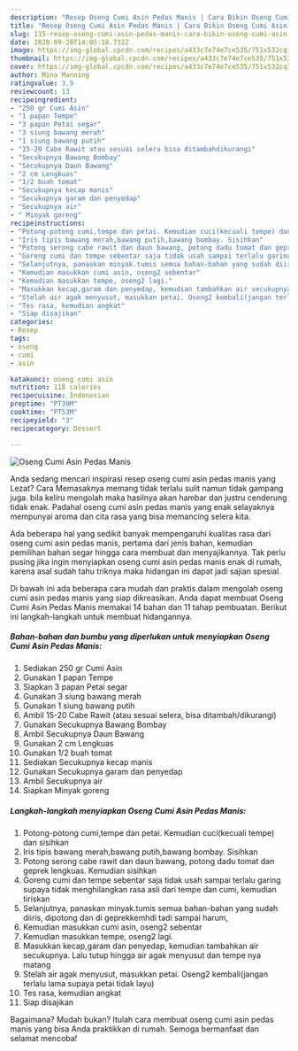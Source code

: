 ```yaml
---
description: "Resep Oseng Cumi Asin Pedas Manis | Cara Bikin Oseng Cumi Asin Pedas Manis Yang Bikin Ngiler"
title: "Resep Oseng Cumi Asin Pedas Manis | Cara Bikin Oseng Cumi Asin Pedas Manis Yang Bikin Ngiler"
slug: 115-resep-oseng-cumi-asin-pedas-manis-cara-bikin-oseng-cumi-asin-pedas-manis-yang-bikin-ngiler
date: 2020-09-28T14:05:18.732Z
image: https://img-global.cpcdn.com/recipes/a433c7e74e7ce535/751x532cq70/oseng-cumi-asin-pedas-manis-foto-resep-utama.jpg
thumbnail: https://img-global.cpcdn.com/recipes/a433c7e74e7ce535/751x532cq70/oseng-cumi-asin-pedas-manis-foto-resep-utama.jpg
cover: https://img-global.cpcdn.com/recipes/a433c7e74e7ce535/751x532cq70/oseng-cumi-asin-pedas-manis-foto-resep-utama.jpg
author: Mina Manning
ratingvalue: 3.9
reviewcount: 13
recipeingredient:
- "250 gr Cumi Asin"
- "1 papan Tempe"
- "3 papan Petai segar"
- "3 siung bawang merah"
- "1 siung bawang putih"
- "15-20 Cabe Rawit atau sesuai selera bisa ditambahdikurangi"
- "Secukupnya Bawang Bombay"
- "Secukupnya Daun Bawang"
- "2 cm Lengkuas"
- "1/2 buah tomat"
- "Secukupnya kecap manis"
- "Secukupnya garam dan penyedap"
- "Secukupnya air"
- " Minyak goreng"
recipeinstructions:
- "Potong-potong cumi,tempe dan petai. Kemudian cuci(kecuali tempe) dan sisihkan"
- "Iris tipis bawang merah,bawang putih,bawang bombay. Sisihkan"
- "Potong serong cabe rawit dan daun bawang, potong dadu tomat dan geprek lengkuas. Kemudian sisihkan"
- "Goreng cumi dan tempe sebentar saja tidak usah sampai terlalu garing supaya tidak menghilangkan rasa asli dari tempe dan cumi, kemudian tiriskan"
- "Selanjutnya, panaskan minyak.tumis semua bahan-bahan yang sudah diiris, dipotong dan di geprekkemhdi tadi sampai harum,"
- "Kemudian masukkan cumi asin, oseng2 sebentar"
- "Kemudian masukkan tempe, oseng2 lagi."
- "Masukkan kecap,garam dan penyedap, kemudian tambahkan air secukupnya. Lalu tutup hingga air agak menyusut dan tempe nya matang"
- "Stelah air agak menyusut, masukkan petai. Oseng2 kembali(jangan terlalu lama supaya petai tidak layu)"
- "Tes rasa, kemudian angkat"
- "Siap disajikan"
categories:
- Resep
tags:
- oseng
- cumi
- asin

katakunci: oseng cumi asin 
nutrition: 118 calories
recipecuisine: Indonesian
preptime: "PT39M"
cooktime: "PT53M"
recipeyield: "3"
recipecategory: Dessert

---
```



![Oseng Cumi Asin Pedas Manis](https://img-global.cpcdn.com/recipes/a433c7e74e7ce535/751x532cq70/oseng-cumi-asin-pedas-manis-foto-resep-utama.jpg)

Anda sedang mencari inspirasi resep oseng cumi asin pedas manis yang Lezat? Cara Memasaknya memang tidak terlalu sulit namun tidak gampang juga. bila keliru mengolah maka hasilnya akan hambar dan justru cenderung tidak enak. Padahal oseng cumi asin pedas manis yang enak selayaknya mempunyai aroma dan cita rasa yang bisa memancing selera kita.



Ada beberapa hal yang sedikit banyak mempengaruhi kualitas rasa dari oseng cumi asin pedas manis, pertama dari jenis bahan, kemudian pemilihan bahan segar hingga cara membuat dan menyajikannya. Tak perlu pusing jika ingin menyiapkan oseng cumi asin pedas manis enak di rumah, karena asal sudah tahu triknya maka hidangan ini dapat jadi sajian spesial.


Di bawah ini ada beberapa cara mudah dan praktis dalam mengolah oseng cumi asin pedas manis yang siap dikreasikan. Anda dapat membuat Oseng Cumi Asin Pedas Manis memakai 14 bahan dan 11 tahap pembuatan. Berikut ini langkah-langkah untuk membuat hidangannya.

<!--inarticleads1-->

##### Bahan-bahan dan bumbu yang diperlukan untuk menyiapkan Oseng Cumi Asin Pedas Manis:

1. Sediakan 250 gr Cumi Asin
1. Gunakan 1 papan Tempe
1. Siapkan 3 papan Petai segar
1. Gunakan 3 siung bawang merah
1. Gunakan 1 siung bawang putih
1. Ambil 15-20 Cabe Rawit (atau sesuai selera, bisa ditambah/dikurangi)
1. Gunakan Secukupnya Bawang Bombay
1. Ambil Secukupnya Daun Bawang
1. Gunakan 2 cm Lengkuas
1. Gunakan 1/2 buah tomat
1. Sediakan Secukupnya kecap manis
1. Gunakan Secukupnya garam dan penyedap
1. Ambil Secukupnya air
1. Siapkan  Minyak goreng




<!--inarticleads2-->

##### Langkah-langkah menyiapkan Oseng Cumi Asin Pedas Manis:

1. Potong-potong cumi,tempe dan petai. Kemudian cuci(kecuali tempe) dan sisihkan
1. Iris tipis bawang merah,bawang putih,bawang bombay. Sisihkan
1. Potong serong cabe rawit dan daun bawang, potong dadu tomat dan geprek lengkuas. Kemudian sisihkan
1. Goreng cumi dan tempe sebentar saja tidak usah sampai terlalu garing supaya tidak menghilangkan rasa asli dari tempe dan cumi, kemudian tiriskan
1. Selanjutnya, panaskan minyak.tumis semua bahan-bahan yang sudah diiris, dipotong dan di geprekkemhdi tadi sampai harum,
1. Kemudian masukkan cumi asin, oseng2 sebentar
1. Kemudian masukkan tempe, oseng2 lagi.
1. Masukkan kecap,garam dan penyedap, kemudian tambahkan air secukupnya. Lalu tutup hingga air agak menyusut dan tempe nya matang
1. Stelah air agak menyusut, masukkan petai. Oseng2 kembali(jangan terlalu lama supaya petai tidak layu)
1. Tes rasa, kemudian angkat
1. Siap disajikan




Bagaimana? Mudah bukan? Itulah cara membuat oseng cumi asin pedas manis yang bisa Anda praktikkan di rumah. Semoga bermanfaat dan selamat mencoba!
